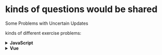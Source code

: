 # kinds of questions would be shared

Some Problems with Uncertain Updates

kinds of different exercise problems:
<details>
<summary><b>JavaScript</b></summary><br/>

* [Foundation](./javascript/foundation/README.md)
* [Advanced](./javascript/advance/README.md)

</details>

<details>
<summary><b>Vue</b></summary><br/>

* [Vue](./vue/README.md)

</details>
